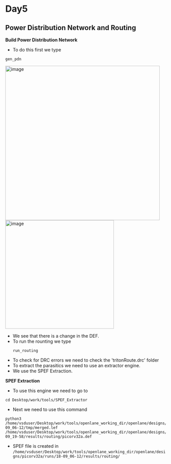 # Day5

## Power Distribution Network and Routing

**Build Power Distribution Network**

- To do this first we type
```
gen_pdn
```
<img width="485" alt="image" src="https://github.com/GauthamMulay/pes_pd/assets/113660503/6b0ce03a-8041-4d39-8e72-6ebd54a607d8">

<img width="341" alt="image" src="https://github.com/GauthamMulay/pes_pd/assets/113660503/a3741f25-24dd-4204-ab4a-c3235eb7bc6d">


- We see that there is a change in the DEF.
- To run the rounting we type
  ```
  run_routing
  ```
- To check for DRC errors we need to check the 'tritonRoute.drc' folder
- To extract the parasitics we need to use an extractor engine.
- We use the SPEF Extraction.

**SPEF Extraction**
- To use this engine we need to go to
```
cd Desktop/work/tools/SPEF_Extractor
```
- Next we need to use this command
```
python3 /home/vsduser/Desktop/work/tools/openlane_working_dir/openlane/designs/picorv32a/runs/18-09_06-12/tmp/merged.lef /home/vsduser/Desktop/work/tools/openlane_working_dir/openlane/designs/picorv32a/runs/16-09_19-58/results/routing/picorv32a.def
```
- SPEF file is created in ```/home/vsduser/Desktop/work/tools/openlane_working_dir/openlane/designs/picorv32a/runs/18-09_06-12/results/routing/```
